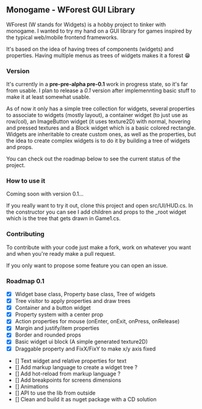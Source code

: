 ﻿## Monogame - WForest GUI Library

WForest (W stands for Widgets) is a hobby project to tinker with monogame. I wanted to try my hand on a GUI library for games
inspired by the typical web/mobile frontend frameworks.
 
It's based on the idea of having trees of components (widgets) and properties.
Having multiple menus as trees of widgets makes it a forest 😁

### Version
It's currently in a **pre-pre-alpha pre-0.1** work in progress state, so it's far from usable. I plan to release a *0.1* version after implemennting basic stuff 
to make it at least somewhat usable.

As of now it only has a simple tree collection for widgets, 
several properties to associate to widgets (mostly layout), 
a container widget (to just use as row/col), an ImageButton widget (it uses texture2D)
with normal, hovering and pressed textures and a Block widget which is a basic colored 
rectangle. Widgets are inheritable to create custom ones, as well as the properties, but the idea 
to create complex widgets is to do it by building a tree of widgets and props.

You can check out the roadmap below to see the current status of the project.

### How to use it
Coming soon with version 0.1...

If you really want to try it out, clone this project and open src/UI/HUD.cs. In the constructor you can see I add children and props to the _root widget which is the tree that gets drawn in Game1.cs.

### Contributing

To contribute with your code just make a fork, work on whatever you want and when you're ready make a pull request.

If you only want to propose some feature you can open an issue.

### Roadmap 0.1

- [x] Widget base class, Property base class, Tree of widgets
- [x] Tree visitor to apply properties and draw trees
- [x] Container and a button widget
- [x] Property system with a center prop 
- [x] Action properties for mouse (onEnter, onExit, onPress, onRelease)
- [x] Margin and justify/item properties
- [x] Border and rounded props 
- [x] Basic widget ui block (A simple generated texture2D)
- [x] Draggable property and FixX/FixY to make x/y axis fixed 
- [] Text widget and relative properties for text
- [] Add markup language to create a widget tree ?
- [] Add hot-reload from markup language ?
- [] Add breakpoints for screens dimensions
- [] Animations
- [] API to use the lib from outside
- [] Clean and build it as nuget package with a CD solution


